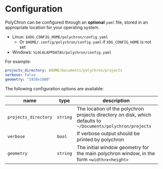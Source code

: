 
# Configuration

PolyChron can be configured through an **optional** `yaml` file, stored in an appropriate location for your operating system.

- Linux: `$XDG_CONFIG_HOME/polychron/config.yaml`
    - Or `$HOME/.config/polychron/config.yaml` if `XDG_CONFIG_HOME` is not set
- Windows: `%LOCALAPPDATA%/polychron/config.yaml`
<!-- - MacOs: @todo -->

For example: 

```yaml
projects_directory: $HOME/Documents/polychron/projects
verbose: false
geometry: "1920x1080"
```


The following configuration options are available:

| name | type | description | 
|-----|-----|-----|
| `projects_directory` | `string` | The location of the polychron projects directory on disk, which defaults to `~/Documents/polychron/projects` | 
| `verbose` | `bool` | If verbose output should be printed by polychron | 
| `geometry` | `string` | The initial window geometry for the main polychron window, in the form `<width>x<height>` |
